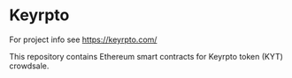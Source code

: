 # Keyrpto
For project info see https://keyrpto.com/

This repository contains Ethereum smart contracts for Keyrpto token (KYT) crowdsale.
